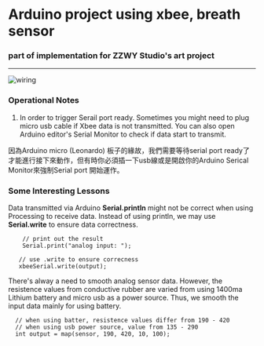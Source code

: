 # Arduino project using xbee, breath sensor
### part of implementation for ZZWY Studio's art project
---


![wiring](https://lh3.googleusercontent.com/s9bRPmfwt2W5xB6RwX4zSF588TeXXShyZyM-GeASCQnE=w635-h476-no)
 
### Operational Notes
1. In order to trigger Serail port ready. Sometimes you might need to plug micro usb cable if Xbee data is not transmitted. You can also open Arduino editor's Serial Monitor to check if data start to transmit.

 因為Arduino micro (Leonardo) 板子的緣故，我們需要等待serial port ready了才能進行接下來動作，但有時你必須插一下usb線或是開啟你的Arduino Serical Monitor來強制Serial port 開始運作。


### Some Interesting Lessons

Data transmitted via Arduino **Serial.println** might not be correct when using Processing to receive data. Instead of using println, we may use **Serial.write** to ensure data correctness.

```
	// print out the result
  	Serial.print("analog input: ");
   
   // use .write to ensure correcness
   xbeeSerial.write(output); 

``` 

There's alway a need to smooth analog sensor data. However, the resistence values from conductive rubber are varied from using 1400ma Lithium battery and micro usb as a power source. Thus, we smooth the input data mainly for using battery.

```
  // when using batter, resistence values differ from 190 - 420
  // when using usb power source, value from 135 - 290
  int output = map(sensor, 190, 420, 10, 100);
  
```


